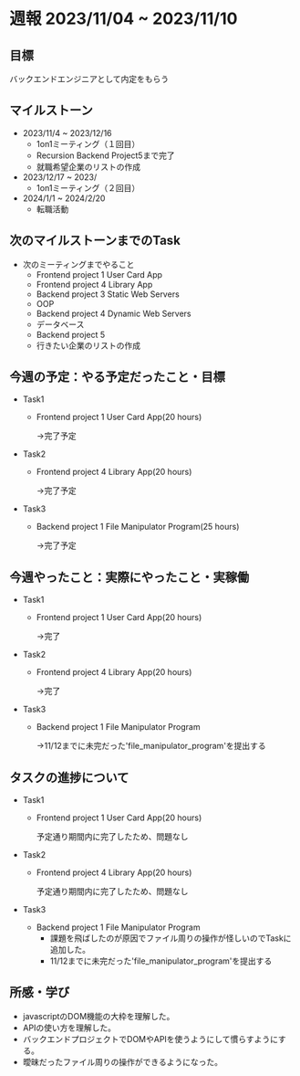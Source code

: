 # 週報 2023/11/04 ~ 2023/11/10

## 目標
バックエンドエンジニアとして内定をもらう

## マイルストーン
- 2023/11/4 ~ 2023/12/16
    - 1on1ミーティング（１回目）
    - Recursion Backend Project5まで完了
    - 就職希望企業のリストの作成
- 2023/12/17 ~ 2023/
    - 1on1ミーティング（２回目）
- 2024/1/1 ~ 2024/2/20
    - 転職活動 

## 次のマイルストーンまでのTask
- 次のミーティングまでやること
    - Frontend project 1 User Card App
    - Frontend project 4 Library App
    - Backend project 3 Static Web Servers
    - OOP
    - Backend project 4 Dynamic Web Servers
    - データベース
    - Backend project 5
    - 行きたい企業のリストの作成
  

## 今週の予定：やる予定だったこと・目標
- Task1
    - Frontend project 1 User Card App(20 hours)

      ->完了予定
- Task2
    - Frontend project 4 Library App(20 hours)

      ->完了予定

- Task3
    - Backend project 1 File Manipulator Program(25 hours)

      ->完了予定

## 今週やったこと：実際にやったこと・実稼働
- Task1
    - Frontend project 1 User Card App(20 hours)

      ->完了
- Task2
    - Frontend project 4 Library App(20 hours)

      ->完了

- Task3
    - Backend project 1 File Manipulator Program

      ->11/12までに未完だった'file_manipulator_program'を提出する
## タスクの進捗について
- Task1
    - Frontend project 1 User Card App(20 hours)

      予定通り期間内に完了したため、問題なし
      
- Task2
    - Frontend project 4 Library App(20 hours)

       予定通り期間内に完了したため、問題なし

- Task3
    - Backend project 1 File Manipulator Program
        - 課題を飛ばしたのが原因でファイル周りの操作が怪しいのでTaskに追加した。
        - 11/12までに未完だった'file_manipulator_program'を提出する
      
## 所感・学び
- javascriptのDOM機能の大枠を理解した。
- APIの使い方を理解した。
- バックエンドプロジェクトでDOMやAPIを使うようにして慣らすようにする。
- 曖昧だったファイル周りの操作ができるようになった。
